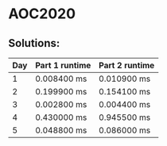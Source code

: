 # AOC2020
## Solutions:
| Day | Part 1 runtime | Part 2 runtime | 
|-----|----------------|----------------|
|1    | 0.008400 ms    | 0.010900 ms    |
|2    | 0.199900 ms    | 0.154100 ms    |
|3    | 0.002800 ms    | 0.004400 ms    |
|4    | 0.430000 ms    | 0.945500 ms    |
|5    | 0.048800 ms    | 0.086000 ms    |